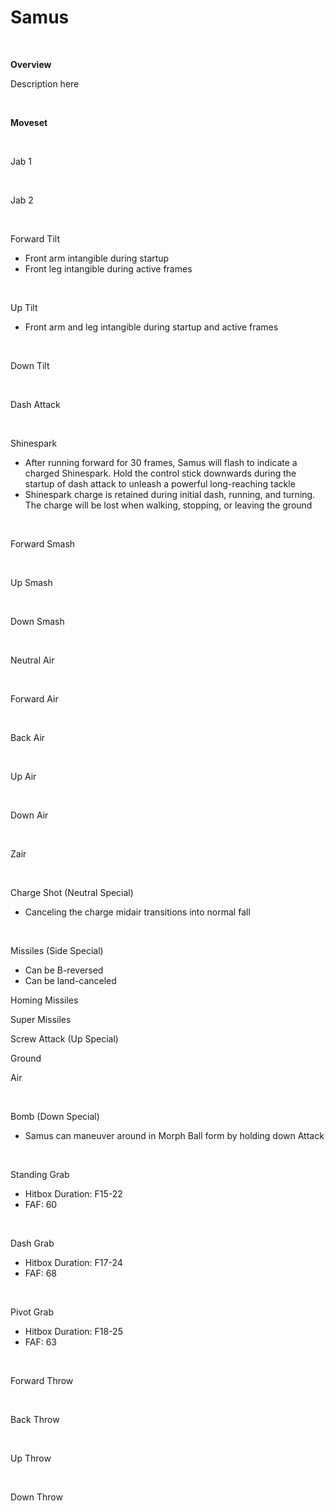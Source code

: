 # Samus

<br>
<!DOCTYPE html>
<meta name="viewport" content="width=device-width; initial-scale=1.0;">
<link rel="stylesheet" type="text/css" href="../../style.css">

<p class="center"><b>Overview</b></p>
<p class="info">Description here</p>
<br>

<p class="center"><b>Moveset</b></p>
<br>
<p>Jab 1</p><div class="charTable"></div>
<br>
<p>Jab 2</p><div class="charTable"></div>
<br>
<p>Forward Tilt</p>
<ul>
  <li>Front arm intangible during startup</li>
  <li>Front leg intangible during active frames</li>
</ul>
<div class="charTable"></div>
<br>
<p>Up Tilt</p>
<ul>
  <li>Front arm and leg intangible during startup and active frames</li>
</ul>
<div class="charTable"></div>
<br>
<p>Down Tilt</p><div class="charTable"></div>
<br>
<p>Dash Attack</p><div class="charTable"></div>
<br>
<p>Shinespark</p>
<ul>
  <li>After running forward for 30 frames, Samus will flash to indicate a charged Shinespark. Hold the control stick downwards during the startup of dash attack to unleash a powerful long-reaching tackle</li>
  <li>Shinespark charge is retained during initial dash, running, and turning. The charge will be lost when walking, stopping, or leaving the ground</li>
</ul>
<div class="charTable"></div>
<br>
<p>Forward Smash</p><div class="charTable"></div>
<br>
<p>Up Smash</p><div class="charTable"></div>
<br>
<p>Down Smash</p><div class="charTable"></div>
<br>
<p>Neutral Air</p><div class="charTable"></div>
<br>
<p>Forward Air</p><div class="charTable"></div>
<br>
<p>Back Air</p><div class="charTable"></div>
<br>
<p>Up Air</p><div class="charTable"></div>
<br>
<p>Down Air</p><div class="charTable"></div>
<br>
<p>Zair</p><div class="charTable"></div>
<br>
<p>Charge Shot (Neutral Special)</p>
<ul>
  <li>Canceling the charge midair transitions into normal fall</li>
</ul>
<div class="charTable"></div>
<br>
<p>Missiles (Side Special)</p>
<ul>
  <li>Can be B-reversed</li>
  <li>Can be land-canceled</li>
</ul>
<p class="info_header">Homing Missiles</p>
<div class="charTable"></div>
<p class="info_header">Super Missiles</p>
<div class="charTable"></div>
<p>Screw Attack (Up Special)</p>
<p class="info_header">Ground</p>
<div class="charTable"></div>
<p class="info_header">Air</p>
<div class="charTable"></div>
<br>
<p>Bomb (Down Special)</p>
<ul>
  <li>Samus can maneuver around in Morph Ball form by holding down Attack</li>
</ul>
<div class="charTable"></div>
<br>
<p>Standing Grab</p>
<ul>
  <li>Hitbox Duration: F15-22</li>
  <li>FAF: 60</li>
</ul>
<br>
<p>Dash Grab</p>
<ul>
  <li>Hitbox Duration: F17-24</li>
  <li>FAF: 68</li>
</ul>
<br>
<p>Pivot Grab</p>
<ul>
  <li>Hitbox Duration: F18-25</li>
  <li>FAF: 63</li>
</ul>
<br>
<p>Forward Throw</p><div class="charTable"></div>
<br>
<p>Back Throw</p><div class="charTable"></div>
<br>
<p>Up Throw</p><div class="charTable"></div>
<br>
<p>Down Throw</p><div class="charTable"></div>

<script src="https://ajax.googleapis.com/ajax/libs/jquery/3.6.3/jquery.min.js"></script>
<script src="../../js/arrow.js"></script>
<script type="text/javascript" src="../../js/dataparser.js"></script>
<script type="text/javascript">
  importFile("./data/data_samus.json");
</script>
